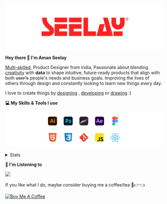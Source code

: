 [![banner](./images/seelay.svg)](https://www.seelay.in)

**Hey there 👋 I'm Aman Seelay**

[Multi-skilled](https://www.seelay.in/#skills), Product Designer from India, Passionate about blending [creativity](https://illustrations.seelay.in) with <b>data</b> to shape intuitive, future-ready products that align with both <s>user's</s> people's needs and business goals. Improving the lives of others through design and constantly looking to learn new things every day.

I love to create things by [designing](https://www.seelay.in/#work) , [developing](https://www.seelay.in/#projects) or [drawing](https://art.seelay.in) :)

**💻 My Skills & Tools I use**

[![banner](./images/skills&tools.svg)](https://www.seelay.in/about)

<details>
  <summary>Stats</summary>

---

<!--START_SECTION:waka-->
![Profile Views](http://img.shields.io/badge/Profile%20Views-1-blue)

**🐱 My GitHub Data** 

> 📦 824.8 kB Used in GitHub's Storage 
 > 
> 🏆 1,656 Contributions in the Year 2025
 > 
> 💼 Opted to Hire
 > 
> 📜 1 Public Repository 
 > 
> 🔑 27 Private Repository 
 > 
**I'm a Night 🦉** 

```text
🌞 Morning                586 commits         ███░░░░░░░░░░░░░░░░░░░░░░   12.42 % 
🌆 Daytime                574 commits         ███░░░░░░░░░░░░░░░░░░░░░░   12.17 % 
🌃 Evening                1452 commits        ████████░░░░░░░░░░░░░░░░░   30.78 % 
🌙 Night                  2106 commits        ███████████░░░░░░░░░░░░░░   44.64 % 
```
📅 **I'm Most Productive on Sunday** 

```text
Monday                   634 commits         ███░░░░░░░░░░░░░░░░░░░░░░   13.44 % 
Tuesday                  719 commits         ████░░░░░░░░░░░░░░░░░░░░░   15.24 % 
Wednesday                678 commits         ████░░░░░░░░░░░░░░░░░░░░░   14.37 % 
Thursday                 661 commits         ████░░░░░░░░░░░░░░░░░░░░░   14.01 % 
Friday                   498 commits         ███░░░░░░░░░░░░░░░░░░░░░░   10.56 % 
Saturday                 659 commits         ███░░░░░░░░░░░░░░░░░░░░░░   13.97 % 
Sunday                   869 commits         █████░░░░░░░░░░░░░░░░░░░░   18.42 % 
```


📊 **This Week I Spent My Time On** 

```text
🕑︎ Time Zone: Asia/Kolkata

💬 Programming Languages: 
Other                    34 hrs 12 mins      ███████████████████░░░░░░   76.04 % 
JavaScript               7 hrs 24 mins       ████░░░░░░░░░░░░░░░░░░░░░   16.45 % 
Bash                     2 hrs 12 mins       █░░░░░░░░░░░░░░░░░░░░░░░░   04.93 % 
JSON                     1 hr 5 mins         █░░░░░░░░░░░░░░░░░░░░░░░░   02.42 % 
CSS                      4 mins              ░░░░░░░░░░░░░░░░░░░░░░░░░   00.16 % 

🔥 Editors: 
Chrome                   31 hrs 9 mins       █████████████████░░░░░░░░   69.24 % 
VS Code                  10 hrs 12 mins      ██████░░░░░░░░░░░░░░░░░░░   22.69 % 
Edge                     3 hrs 37 mins       ██░░░░░░░░░░░░░░░░░░░░░░░   08.07 % 

💻 Operating System: 
Windows                  44 hrs 59 mins      █████████████████████████   100.00 % 
```

**I Mostly Code in JavaScript** 

```text
JavaScript               17 repos            ███████████████░░░░░░░░░░   58.62 % 
TypeScript               5 repos             ████░░░░░░░░░░░░░░░░░░░░░   17.24 % 
HTML                     4 repos             ███░░░░░░░░░░░░░░░░░░░░░░   13.79 % 
Java                     2 repos             ██░░░░░░░░░░░░░░░░░░░░░░░   06.90 % 
Astro                    1 repo              █░░░░░░░░░░░░░░░░░░░░░░░░   03.45 % 
```




 Last Updated on 21/07/2025 06:57:04 UTC
<!--END_SECTION:waka-->

---

 </details>

**🎵 I'm Listening to**

<object data="https://now-play.vercel.app/api/generate?uid=7a17a86e-d6b7-43b5-8d9c-1d6dae42a779" >

  <img src="https://now-play.vercel.app/api/generate?uid=7a17a86e-d6b7-43b5-8d9c-1d6dae42a779" />

</object>

If you like what I do, maybe consider buying me a coffee/tea 🥺👉👈

<a href="https://www.buymeacoffee.com/seelay" target="_blank"><img src="https://cdn.buymeacoffee.com/buttons/v2/default-red.png" alt="Buy Me A Coffee" width="150" ></a>
